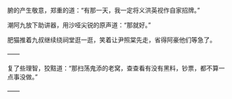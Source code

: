 腑的产生敬意，郑重的道：“有那一天，我一定将义洪英视作自家招牌。”

潮阿九放下助讲器，用沙哑尖锐的原声道：“那就好。”

肥猫推着九叔继续绕祠堂逛一逛，笑着让尹照棠先走，省得阿豪他们等急了。

——

复了些理智，狡黠道：“那扫荡鬼添的老窝，查查看有没有黑料，钞票，都不算一点事没做。”

——

